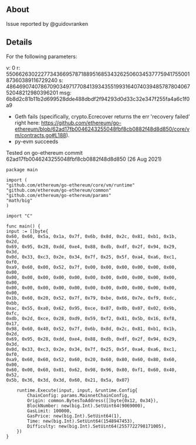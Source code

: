 ## About

Issue reported by @guidovranken

## Details

For the following parameters:

v: 0
r: 55066263022277343669578718895168534326250603453777594175500187360389116729240
s: 48646907407867090349717708413934355199316407403948578780406752048212980396201
msg: 6b8d2c81b11b2d699528dde488dbdf2f94293d0d33c32e347f255fa4a6c1f0a9

- Geth fails (specifically, crypto.Ecrecover returns the err 'recovery failed' right here: https://github.com/ethereum/go-ethereum/blob/62ad17fb0046243255048fbf8cb0882f48d8d850/core/vm/contracts.go#L188).
- py-evm succeeds

Tested on go-ethereum commit 62ad17fb0046243255048fbf8cb0882f48d8d850 (26 Aug 2021)
```golang
package main

import (
"github.com/ethereum/go-ethereum/core/vm/runtime"
"github.com/ethereum/go-ethereum/common"
"github.com/ethereum/go-ethereum/params"
"math/big"
)

import "C"

func main() {
input := []byte{
0x60, 0x60, 0x5a, 0x1a, 0x7f, 0x6b, 0x8d, 0x2c, 0x81, 0xb1, 0x1b, 0x2d,
0x69, 0x95, 0x28, 0xdd, 0xe4, 0x88, 0xdb, 0xdf, 0x2f, 0x94, 0x29, 0x3d,
0x0d, 0x33, 0xc3, 0x2e, 0x34, 0x7f, 0x25, 0x5f, 0xa4, 0xa6, 0xc1, 0xf0,
0xa9, 0x60, 0x00, 0x52, 0x7f, 0x00, 0x00, 0x00, 0x00, 0x00, 0x00, 0x00,
0x00, 0x00, 0x00, 0x00, 0x00, 0x00, 0x00, 0x00, 0x00, 0x00, 0x00, 0x00,
0x00, 0x00, 0x00, 0x00, 0x00, 0x00, 0x00, 0x00, 0x00, 0x00, 0x00, 0x00,
0x1b, 0x60, 0x20, 0x52, 0x7f, 0x79, 0xbe, 0x66, 0x7e, 0xf9, 0xdc, 0xbb,
0xac, 0x55, 0xa0, 0x62, 0x95, 0xce, 0x87, 0x0b, 0x07, 0x02, 0x9b, 0xfc,
0xdb, 0x2d, 0xce, 0x28, 0xd9, 0x59, 0xf2, 0x81, 0x5b, 0x16, 0xf8, 0x17,
0x98, 0x60, 0x40, 0x52, 0x7f, 0x6b, 0x8d, 0x2c, 0x81, 0xb1, 0x1b, 0x2d,
0x69, 0x95, 0x28, 0xdd, 0xe4, 0x88, 0xdb, 0xdf, 0x2f, 0x94, 0x29, 0x3d,
0x0d, 0x33, 0xc3, 0x2e, 0x34, 0x7f, 0x25, 0x5f, 0xa4, 0xa6, 0xc1, 0xf0,
0xa9, 0x60, 0x60, 0x52, 0x60, 0x20, 0x60, 0x80, 0x60, 0x80, 0x60, 0x00,
0x60, 0x00, 0x60, 0x01, 0x62, 0x98, 0x96, 0x80, 0xf1, 0x60, 0x40, 0x52,
0x5b, 0x36, 0x3d, 0x3d, 0x60, 0x21, 0x5a, 0x07}

    runtime.Execute(input, input, &runtime.Config{
        ChainConfig: params.MainnetChainConfig,
        Origin: common.BytesToAddress([]byte{0x12, 0x34}),
        BlockNumber: new(big.Int).SetUint64(9069000),
        GasLimit: 100000,
        GasPrice: new(big.Int).SetUint64(1),
        Time: new(big.Int).SetUint64(1548947453),
        Difficulty: new(big.Int).SetUint64(2557722798171005),
    })
}
```